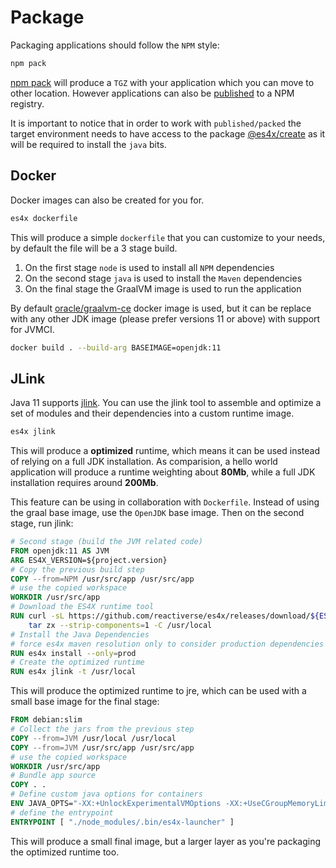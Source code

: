 # Package

Packaging applications should follow the `NPM` style:

```sh
npm pack
```

[npm pack](https://docs.npmjs.com/cli/pack) will produce a `TGZ` with your application which you can move to other
location. However applications can also be [published](https://docs.npmjs.com/cli/publish) to a NPM registry.

It is important to notice that in order to work with `published/packed` the target environment needs to have access to
the package [@es4x/create](https://www.npmjs.com/package/@es4x/create) as it will be required to install the `java` bits.


## Docker

Docker images can also be created for you for.

```bash
es4x dockerfile
```

This will produce a simple `dockerfile` that you can customize to your needs, by default the file will be a 3 stage
build.

1. On the first stage `node` is used to install all `NPM` dependencies
2. On the second stage `java` is used to install the `Maven` dependencies
3. On the final stage the GraalVM image is used to run the application

By default [oracle/graalvm-ce](https://hub.docker.com/r/oracle/graalvm-ce) docker image is used, but it can be replace
with any other JDK image (please prefer versions 11 or above) with support for JVMCI.

```bash
docker build . --build-arg BASEIMAGE=openjdk:11
```

## JLink

Java 11 supports [jlink](https://docs.oracle.com/en/java/javase/11/tools/jlink.html). You can use the jlink tool to
assemble and optimize a set of modules and their dependencies into a custom runtime image.

```bash
es4x jlink
```

This will produce a **optimized** runtime, which means it can be used instead of relying on a full JDK installation.
As comparision, a hello world application will produce a runtime weighting about **80Mb**, while a full JDK installation
requires around **200Mb**.

This feature can be using in collaboration with `Dockerfile`. Instead of using the graal base image, use the `OpenJDK`
base image. Then on the second stage, run jlink:

```dockerfile
# Second stage (build the JVM related code)
FROM openjdk:11 AS JVM
ARG ES4X_VERSION=${project.version}
# Copy the previous build step
COPY --from=NPM /usr/src/app /usr/src/app
# use the copied workspace
WORKDIR /usr/src/app
# Download the ES4X runtime tool
RUN curl -sL https://github.com/reactiverse/es4x/releases/download/${ES4X_VERSION}/es4x-pm-${ES4X_VERSION}-bin.tar.gz | \
    tar zx --strip-components=1 -C /usr/local
# Install the Java Dependencies
# force es4x maven resolution only to consider production dependencies
RUN es4x install --only=prod
# Create the optimized runtime
RUN es4x jlink -t /usr/local
```

This will produce the optimized runtime to jre, which can be used with a small base image for the final stage:

```dockerfile
FROM debian:slim
# Collect the jars from the previous step
COPY --from=JVM /usr/local /usr/local
COPY --from=JVM /usr/src/app /usr/src/app
# use the copied workspace
WORKDIR /usr/src/app
# Bundle app source
COPY . .
# Define custom java options for containers
ENV JAVA_OPTS="-XX:+UnlockExperimentalVMOptions -XX:+UseCGroupMemoryLimitForHeap -XX:+UseContainerSupport"
# define the entrypoint
ENTRYPOINT [ "./node_modules/.bin/es4x-launcher" ]
```

This will produce a small final image, but a larger layer as you're packaging the optimized runtime too.
